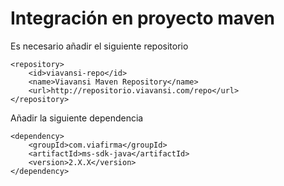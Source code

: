 # Integración en proyecto maven

Es necesario añadir el siguiente repositorio

`````
<repository>
	<id>viavansi-repo</id>
	<name>Viavansi Maven Repository</name>
	<url>http://repositorio.viavansi.com/repo</url>
</repository>
`````
Añadir la siguiente dependencia

`````
<dependency>
	<groupId>com.viafirma</groupId>
	<artifactId>ms-sdk-java</artifactId>
	<version>2.X.X</version>
</dependency>
`````